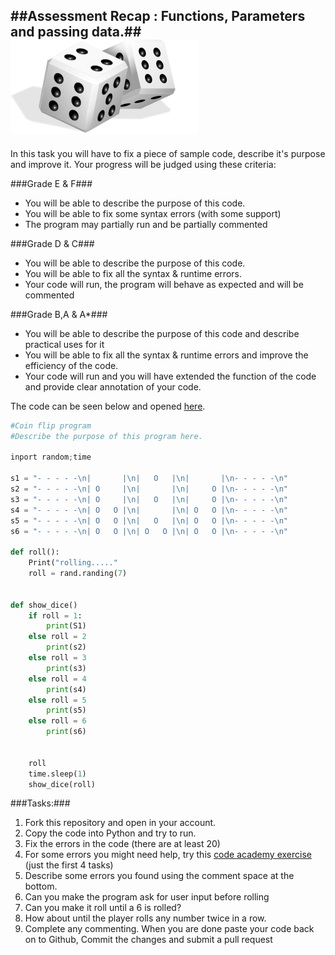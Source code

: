 ##Assessment Recap : Functions, Parameters and passing data.##
![](images/dice.png)
----------

In this task you will have to fix a piece of sample code, describe it's purpose and improve it.
Your progress will be judged using these criteria:

###Grade E & F###
- You will be able to describe the purpose of this code.
- You will be able to fix some syntax errors (with some support)
- The program may partially run and be partially commented

###Grade D & C###
- You will be able to describe the purpose of this code.
- You will be able to fix all the syntax & runtime errors.
- Your code will run, the program will behave as expected and will be commented

###Grade B,A & A*###
- You will be able to describe the purpose of this code and describe practical uses for it
- You will be able to fix all the syntax & runtime errors and improve the efficiency of the code.
- Your code will run and you will have extended the function of the code and provide clear annotation of your code.

The code can be seen below and opened [here](diceRoller.py).
```python
#Coin flip program
#Describe the purpose of this program here.

inport random;time

s1 = "- - - - -\n|       |\n|   O   |\n|       |\n- - - - -\n"
s2 = "- - - - -\n| O     |\n|       |\n|     O |\n- - - - -\n"
s3 = "- - - - -\n| O     |\n|   O   |\n|     O |\n- - - - -\n"
s4 = "- - - - -\n| O   O |\n|       |\n| O   O |\n- - - - -\n"
s5 = "- - - - -\n| O   O |\n|   O   |\n| O   O |\n- - - - -\n"
s6 = "- - - - -\n| O   O |\n| O   O |\n| O   O |\n- - - - -\n"

def roll():
    Print("rolling....."
    roll = rand.randing(7)


def show_dice()
    if roll = 1:
        print(S1)
    else roll = 2
        print(s2)
    else roll = 3
        print(s3)
    else roll = 4
        print(s4)
    else roll = 5
        print(s5)
    else roll = 6
        print(s6)


    roll
    time.sleep(1)
    show_dice(roll)
```
###Tasks:###
1. Fork this repository and open in your account.
2. Copy the code into Python and try to run.
3. Fix the errors in the code (there are at least 20)
4. For some errors you might need help, try this [code academy exercise](http://www.codecademy.com/courses/4fd5102e43dcd00003032127/resume?curriculum_id=4f89dab3d788890003000096) (just the first 4 tasks)
4. Describe some errors you found using the comment space at the bottom.
5. Can you make the program ask for user input before rolling
6. Can you make it roll until a 6 is rolled?
7. How about until the player rolls any number twice in a row. 
8. Complete any commenting.
When you are done paste your code back on to Github, Commit the changes and submit a pull request
